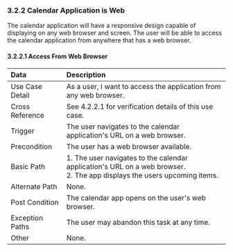 ### 3.2.2 Calendar Application is Web

The calendar application will have a responsive design capable of displaying on any web browser and screen. The user will be able to access the calendar application from anywhere that has a web browser.

#### 3.2.2.1 Access From Web Browser

| Data          | Description |
|:--------------|:----------------|
|Use Case Detail| As a user, I want to access the application from any web browser. |
|Cross Reference | See 4.2.2.1 for verification details of this use case.| 
|Trigger	    | The user navigates to the calendar application's URL on a web browser.|
|Precondition   | The user has a web browser available.|
|Basic Path     | <li type='1'>The user navigates to the calendar application's URL on a web browser.</li> <li type='1'>The app displays the users upcoming items.</li>|            
|Alternate Path | None.|
|Post Condition | The calendar app opens on the user's web browser.|
|Exception Paths| The user may abandon this task at any time.|
|Other	        | None.|

